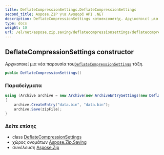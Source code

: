 ```yaml
---
title: DeflateCompressionSettings.DeflateCompressionSettings
second_title: Aspose.ZIP για Αναφορά API .NET
description: DeflateCompressionSettings κατασκευαστής. Αρχικοποιεί μια νέα παρουσία τουDeflateCompressionSettings τάξη.
type: docs
weight: 10
url: /el/net/aspose.zip.saving/deflatecompressionsettings/deflatecompressionsettings/
---
```

## DeflateCompressionSettings constructor

Αρχικοποιεί μια νέα παρουσία του[`DeflateCompressionSettings`](../) τάξη.

```csharp
public DeflateCompressionSettings()
```

### Παραδείγματα

```csharp
using (Archive archive = new Archive(new ArchiveEntrySettings(new DeflateCompressionSettings())))
{
    archive.CreateEntry("data.bin", "data.bin");                   
    archive.Save(zipFile);
}
```

### Δείτε επίσης

* class [DeflateCompressionSettings](../)
* χώρος ονομάτων [Aspose.Zip.Saving](../../deflatecompressionsettings/)
* συνέλευση [Aspose.Zip](../../../)


